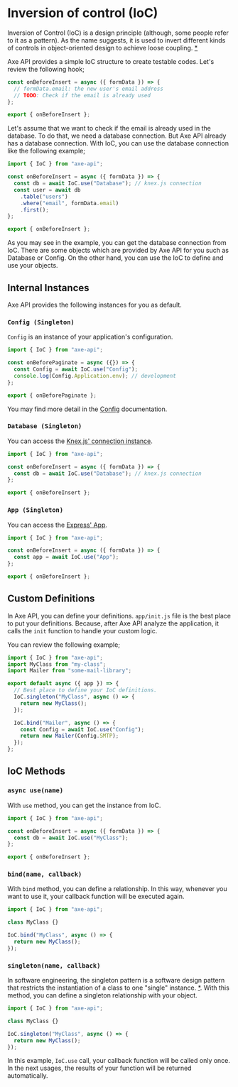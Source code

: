 # Inversion of control (IoC)

Inversion of Control (IoC) is a design principle (although, some people refer to it as a pattern). As the name suggests, it is used to invert different kinds of controls in object-oriented design to achieve loose coupling. [\*](https://www.tutorialsteacher.com/ioc/inversion-of-control)

Axe API provides a simple IoC structure to create testable codes. Let's review the following hook;

```js
const onBeforeInsert = async ({ formData }) => {
  // formData.email: the new user's email address
  // TODO: Check if the email is already used
};

export { onBeforeInsert };
```

Let's assume that we want to check if the email is already used in the database. To do that, we need a database connection. But Axe API already has a database connection. With IoC, you can use the database connection like the following example;

```js
import { IoC } from "axe-api";

const onBeforeInsert = async ({ formData }) => {
  const db = await IoC.use("Database"); // knex.js connection
  const user = await db
    .table("users")
    .where("email", formData.email)
    .first();
};

export { onBeforeInsert };
```

As you may see in the example, you can get the database connection from IoC. There are some objects which are provided by Axe API for you such as Database or Config. On the other hand, you can use the IoC to define and use your objects.

## Internal Instances

Axe API provides the following instances for you as default.

### `Config (Singleton)`

`Config` is an instance of your application's configuration.

```js
import { IoC } from "axe-api";

const onBeforePaginate = async ({}) => {
  const Config = await IoC.use("Config");
  console.log(Config.Application.env); // development
};

export { onBeforePaginate };
```

You may find more detail in the [Config](/config) documentation.

### `Database (Singleton)`

You can access the [Knex.js' connection instance](https://knexjs.org/#Installation-client).

```js
import { IoC } from "axe-api";

const onBeforeInsert = async ({ formData }) => {
  const db = await IoC.use("Database"); // knex.js connection
};

export { onBeforeInsert };
```

### `App (Singleton)`

You can access the [Express' App](https://expressjs.com/en/starter/hello-world.html).

```js
import { IoC } from "axe-api";

const onBeforeInsert = async ({ formData }) => {
  const app = await IoC.use("App");
};

export { onBeforeInsert };
```

## Custom Definitions

In Axe API, you can define your definitions. `app/init.js` file is the best place to put your definitions. Because, after Axe API analyze the application, it calls the `init` function to handle your custom logic.

You can review the following example;

```js
import { IoC } from "axe-api";
import MyClass from "my-class";
import Mailer from "some-mail-library";

export default async ({ app }) => {
  // Best place to define your IoC definitions.
  IoC.singleton("MyClass", async () => {
    return new MyClass();
  });

  IoC.bind("Mailer", async () => {
    const Config = await IoC.use("Config");
    return new Mailer(Config.SMTP);
  });
};
```

## IoC Methods

### `async use(name)`

With `use` method, you can get the instance from IoC.

```js
import { IoC } from "axe-api";

const onBeforeInsert = async ({ formData }) => {
  const db = await IoC.use("MyClass");
};

export { onBeforeInsert };
```

### `bind(name, callback)`

With `bind` method, you can define a relationship. In this way, whenever you want to use it, your callback function will be executed again.

```js
import { IoC } from "axe-api";

class MyClass {}

IoC.bind("MyClass", async () => {
  return new MyClass();
});
```

### `singleton(name, callback)`

In software engineering, the singleton pattern is a software design pattern that restricts the instantiation of a class to one "single" instance. [\*](https://en.wikipedia.org/wiki/Singleton_pattern). With this method, you can define a singleton relationship with your object.

```js
import { IoC } from "axe-api";

class MyClass {}

IoC.singleton("MyClass", async () => {
  return new MyClass();
});
```

In this example, `IoC.use` call, your callback function will be called only once. In the next usages, the results of your function will be returned automatically.
